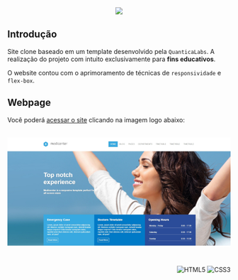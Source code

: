 <div align="center">
    <img src="https://readme-typing-svg.herokuapp.com/?font=Righteous&size=35&center=true&vCenter=true&width=500&height=70&duration=5000&lines=Clone+Medicenter!;" />
</div>
    
## Introdução

Site clone baseado em um template desenvolvido pela `QuanticaLabs`. A realização do projeto com intuito exclusivamente para **fins educativos**. 

O website contou com o aprimoramento de técnicas de `responsividade` e `flex-box`.

## Webpage

Você poderá [acessar o site](https://guioliveirx.github.io/Clone-Medicenter) clicando na imagem logo abaixo:

<div align="center">
    <br><a href="https://guioliveirx.github.io/Clone-Medicenter" target="_blanck" rel="external"><img aling="center" src="https://github.com/guioliveirx/Clone-Medicenter/blob/main/assets/images/Clone-Medicenter.jpeg?raw=true" img></a>
</div>   

#

<div align="end">
    
![HTML5](https://img.shields.io/badge/HTML5-E34F26?style=for-the-badge&logo=html5&logoColor=white)
![CSS3](https://img.shields.io/badge/CSS3-1572B6?style=for-the-badge&logo=css3&logoColor=white)

</div>





